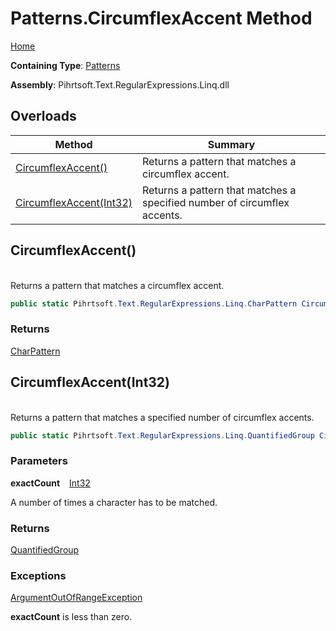 # Patterns\.CircumflexAccent Method

[Home](../../../../../../README.md)

**Containing Type**: [Patterns](../README.md)

**Assembly**: Pihrtsoft\.Text\.RegularExpressions\.Linq\.dll

## Overloads

| Method | Summary |
| ------ | ------- |
| [CircumflexAccent()](#Pihrtsoft_Text_RegularExpressions_Linq_Patterns_CircumflexAccent) | Returns a pattern that matches a circumflex accent\. |
| [CircumflexAccent(Int32)](#Pihrtsoft_Text_RegularExpressions_Linq_Patterns_CircumflexAccent_System_Int32_) | Returns a pattern that matches a specified number of circumflex accents\. |

## CircumflexAccent\(\) <a name="Pihrtsoft_Text_RegularExpressions_Linq_Patterns_CircumflexAccent"></a>

\
Returns a pattern that matches a circumflex accent\.

```csharp
public static Pihrtsoft.Text.RegularExpressions.Linq.CharPattern CircumflexAccent()
```

### Returns

[CharPattern](../../CharPattern/README.md)

## CircumflexAccent\(Int32\) <a name="Pihrtsoft_Text_RegularExpressions_Linq_Patterns_CircumflexAccent_System_Int32_"></a>

\
Returns a pattern that matches a specified number of circumflex accents\.

```csharp
public static Pihrtsoft.Text.RegularExpressions.Linq.QuantifiedGroup CircumflexAccent(int exactCount)
```

### Parameters

**exactCount** &ensp; [Int32](https://docs.microsoft.com/en-us/dotnet/api/system.int32)

A number of times a character has to be matched\.

### Returns

[QuantifiedGroup](../../QuantifiedGroup/README.md)

### Exceptions

[ArgumentOutOfRangeException](https://docs.microsoft.com/en-us/dotnet/api/system.argumentoutofrangeexception)

**exactCount** is less than zero\.

